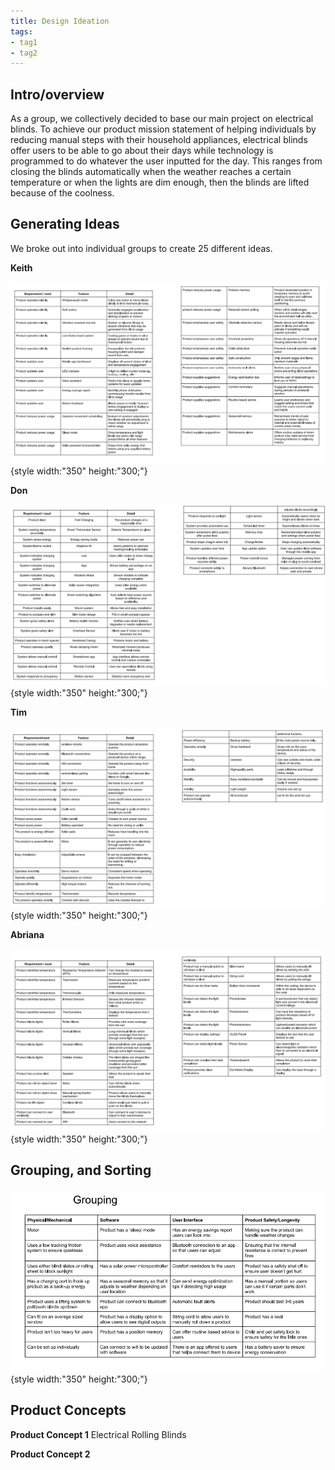 ```yaml
---
title: Design Ideation
tags:
- tag1
- tag2
---
```


## Intro/overview

As a group, we collectively decided to base our main project on electrical blinds. To achieve our product mission statement of helping individuals by reducing manual steps with their household appliances, electrical blinds offer users to be able to go about their days while technology is programmed to do whatever the user inputted for the day. This ranges from closing the blinds automatically when the weather reaches a certain temperature or when the lights are dim enough, then the blinds are lifted because of the coolness.

## Generating Ideas

We broke out into individual groups to create 25 different ideas.

**Keith**

![25 Ideas_K](https://raw.githubusercontent.com/EGR304-2025-F-105/Team105.github.io/refs/heads/main/docs/image/DI_KP.png){style width:"350" height:"300;"}

**Don**

![25 Ideas_D](https://raw.githubusercontent.com/EGR304-2025-F-105/Team105.github.io/refs/heads/main/docs/image/DI_D.png){style width:"350" height:"300;"}

**Tim**

![25 Ideas_T](https://raw.githubusercontent.com/EGR304-2025-F-105/Team105.github.io/refs/heads/main/docs/image/T_DI.png){style width:"350" height:"300;"}

**Abriana**

![25 Ideas_A](https://raw.githubusercontent.com/EGR304-2025-F-105/Team105.github.io/refs/heads/main/docs/image/DI_A.png){style width:"350" height:"300;"}


## Grouping, and Sorting

![GS](https://raw.githubusercontent.com/EGR304-2025-F-105/Team105.github.io/refs/heads/main/docs/image/DI_GS.png){style width:"350" height:"300;"} 


## Product Concepts

**Product Concept 1** Electrical Rolling Blinds




**Product Concept 2**



